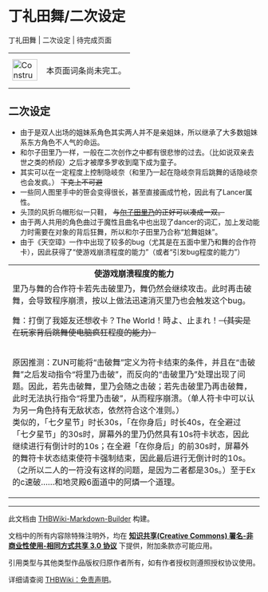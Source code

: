 # 丁礼田舞/二次设定

<!-- source html: G:\repos\THBWiki-Markdown-Builder\THBWikiMarkdown\Temp\main\a\aa\ns0%3A%E4%B8%81%E7%A4%BC%E7%94%B0%E8%88%9E%2F%E4%BA%8C%E6%AC%A1%E8%AE%BE%E5%AE%9A.html -->

丁礼田舞 | 二次设定 | 待完成页面

<center>

<table>
<tbody><tr>
<td class="mbox-image"><div style="width: 52px;">
  <a href="./文件-ConstructionClock.png.md" class="image"><img alt="ConstructionClock.png" src="https://upload.thwiki.cc/thumb/f/f1/ConstructionClock.png/50px-ConstructionClock.png" decoding="async" loading="lazy" width="50" height="43" srcset="https://upload.thwiki.cc/thumb/f/f1/ConstructionClock.png/75px-ConstructionClock.png 1.5x, https://upload.thwiki.cc/thumb/f/f1/ConstructionClock.png/100px-ConstructionClock.png 2x" data-file-width="689" data-file-height="587"></a></div></td>
<td class="mbox-text" style=""><br>本页面词条尚未完工。<br><br></td>
</tr>
</tbody></table>


</center>

## 二次设定
- 由于是双人出场的姐妹系角色其实两人并不是亲姐妹，所以继承了大多数姐妹系东方角色不人气的命运。
- 和尔子田里乃一样，一般在二次创作之中都有很悲惨的过去。（比如说双亲去世之类的桥段）之后才被摩多罗收到麾下成为童子。
- 其实可以在一定程度上控制隐岐奈（和里乃一起在隐岐奈背后跳舞的话隐岐奈也会发疯。） ~~下克上不可避~~ 
- 一些同人图里手中的笹会变得很长，甚至直接画成竹枪，因此有了Lancer属性。
- 头顶的风折乌帽形似一只鞋， ~~与[尔子田里乃](./尔子田里乃.md)的正好可以凑成一双。~~ 
- 由于两人共用的角色曲过于魔性且曲名中也出现了dancer的词汇，加上发动能力时需要在对象的背后狂舞，所以和尔子田里乃合称“尬舞姐妹”。
- 由于《天空璋》一作中出现了较多的bug（尤其是在五面中里乃和舞的合作符卡），因此获得了“使游戏崩溃程度的能力”（或者“引发bug程度的能力”）


<table>

<tbody><tr>
<th>使游戏崩溃程度的能力
</th></tr>
<tr>
<td>里乃与舞的合作符卡若先击破里乃，舞仍然会继续攻击。此时再击破舞，会导致程序崩溃，按以上做法迅速消灭里乃也会触发这个bug。
<p>舞：打倒了我姬友还想收卡？The World！時よ、止まれ！<s>（其实是在玩家背后跳舞使电脑疯狂程度的能力）</s>
</p><p><br>
原因推测：ZUN可能将“击破舞”定义为符卡结束的条件，并且在“击破舞”之后发动指令“将里乃击破”，而反向的“击破里乃”处理出现了问题。因此，若先击破舞，里乃会随之击破；若先击破里乃再击破舞，此时无法执行指令“将里乃击破”，从而程序崩溃。（单人符卡中可以认为另一角色持有无敌状态，依然符合这个准则。）
<br>类似的，「七夕星节」时长30s，「在你身后」时长40s，在全避过「七夕星节」的30s时，屏幕外的里乃仍然具有10s符卡状态，因此继续进行有倒计时的10s；在全避「在你身后」的前30s时，屏幕外的舞符卡状态结束使符卡强制结束，因此最后进行无倒计时的10s。（之所以二人的一符没有这样的问题，是因为二者都是30s。）至于Ex的c速破……和地灵殿6面道中的阿燐一个道理。
</p>
</td></tr></tbody></table>






---

此文档由 [THBWiki-Markdown-Builder](https://github.com/Delsin-Yu/THBWiki-Markdown-Builder) 构建。

文档中的所有内容除特殊注明外，均在 [**知识共享(Creative Commons) 署名-非商业性使用-相同方式共享 3.0 协议**](https://creativecommons.org/licenses/by-sa/3.0/deed.zh-hans) 下提供，附加条款亦可能应用。

引用类型与其他类型作品版权归原作者所有，如有作者授权则遵照授权协议使用。

详细请查阅 [THBWiki：免责声明](https://thbwiki.cc/THBWiki:%E5%85%8D%E8%B4%A3%E5%A3%B0%E6%98%8E)。

